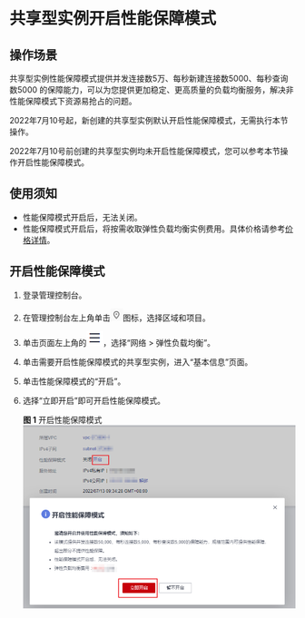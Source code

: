# 共享型实例开启性能保障模式<a name="elb_pro_001705"></a>

## 操作场景<a name="section11853411712"></a>

共享型实例性能保障模式提供并发连接数5万、每秒新建连接数5000、每秒查询数5000 的保障能力，可以为您提供更加稳定、更高质量的负载均衡服务，解决非性能保障模式下资源易抢占的问题。

2022年7月10号起，新创建的共享型实例默认开启性能保障模式，无需执行本节操作。

2022年7月10号前创建的共享型实例均未开启性能保障模式，您可以参考本节操作开启性能保障模式。

## 使用须知<a name="section552919115225"></a>

-   性能保障模式开启后，无法关闭。
-   性能保障模式开启后，将按需收取弹性负载均衡实例费用。具体价格请参考[价格详情](https://www.huaweicloud.com/pricing.html?tab=detail#/elb)。

## 开启性能保障模式<a name="section1713510975"></a>

1.  登录管理控制台。
2.  在管理控制台左上角单击![](figures/icon-region.png)图标，选择区域和项目。
3.  单击页面左上角的![](figures/icon-position.png)，选择“网络 \> 弹性负载均衡”。
4.  单击需要开启性能保障模式的共享型实例，进入“基本信息”页面。
5.  单击性能保障模式的“开启”。
6.  选择“立即开启”即可开启性能保障模式。

    **图 1**  开启性能保障模式<a name="fig1169114492114"></a>  
    ![](figures/开启性能保障模式.png "开启性能保障模式")


